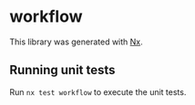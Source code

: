 # workflow

This library was generated with [Nx](https://nx.dev).

## Running unit tests

Run `nx test workflow` to execute the unit tests.
